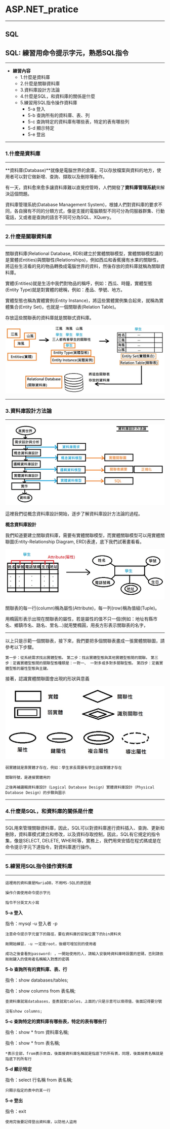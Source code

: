 # ASP.NET_pratice

***
## SQL
## SQL: 練習用命令提示字元，熟悉SQL指令
***

* **練習內容**
  * 1.什麼是資料庫
  * 2.什麼是關聯資料庫
  * 3.資料庫設計方法論
  * 4.什麼是SQL，和資料庫的關係是什麼
  * 5.練習用SQL指令操作資料庫
    * 5-a 登入
    * 5-b 查詢所有的資料庫、表、列
    * 5-c 查詢特定的資料庫有哪些表，特定的表有哪些列
    * 5-d 顯示特定
    * 5-e 登出

***
### 1.什麼是資料庫
***

**資料庫(Database)**就像是電腦世界的倉庫，可以存放檔案與資料的地方，使用者可以對它做新增、查詢、擷取以及刪除等動作。

有一天，資料愈來愈多讓資料庫難以直覺控管時，人們開發了**資料庫管理系統**來解決這個問題。

資料庫管理系統(Database Management System)，根據人們對資料庫的要求不同，各自擁有不同的分類方式，像是支援的電腦類型不同可分為伺服器群集、行動電話，又或者是查詢的語言不同可分為SQL、XQuery。


***
### 2.什麼是關聯資料庫
***

關聯資料庫(Relational Database, RDB)建立於實體關聯模型，實體關聯模型講的是實體(Entities)與關聯性(Relationships)，例如西瓜和香蕉擁有水果的關聯性，將這些生活看的見的物品轉換成電腦世界的資料，然後存放的資料庫就稱為關聯資料庫。

實體(Entities)就是生活中我們對物品的稱呼，例如：西瓜、時鐘，實體型態(Entity Type)就是對實體的總稱，例如：產品、學號、地方。

實體型態也稱為實體實例(Entity Instance)，將這些實體實例集合起來，就稱為實體集合(Entity Set)，也就是一個關聯表(Relation Table)。

存放這些關聯表的資料庫就是關聯式資料庫。

![image](https://github.com/JohnnyOfSnow/ASP.NET_pratice/blob/master/SQL/image/RDB.jpg)

***
### 3.資料庫設計方法論
***

![image](https://github.com/JohnnyOfSnow/ASP.NET_pratice/blob/master/SQL/image/DB_method.jpg)

這裡我們從概念資料庫設計開始，逐步了解資料庫設計方法論的過程。

**概念資料庫設計**

我們知道要建立關聯資料庫，需要有實體關聯模型，而實體關聯模型可以用實體關聯圖(Entity-Relationship Diagram, ERD)表達，底下我們試著畫看看。

![image](https://github.com/JohnnyOfSnow/ASP.NET_pratice/blob/master/SQL/image/ERD.jpg)

關聯表的每一行(column)稱為屬性(Attribute)，每一列(row)稱為值組(Tuple)。

用橢圓形表示出現在關聯表的屬性，若是屬性的值不只一個(例如：地址有縣市名、鄉鎮市名、路名、里名...)就用雙橢圓，用長方形表示關聯表的名字，

***

以上只是示範一個關聯表，接下來，我們要把多個關聯表畫成一張實體關聯圖，請參考以下步驟。

``第一步：從系統需求找出實體型態。``
``第二步：找出實體型態與其他實體型態間的關聯。``
``第三步：定義實體型態間的關聯型態種類是：一對一、
一對多或多對多關聯型態。``
``第四步：定義實體型態的屬性型態與主鍵。``

接著，認識實體關聯圖會出現的形狀與意義

![image](https://github.com/JohnnyOfSnow/ASP.NET_pratice/blob/master/SQL/image/ERD_1.jpg)

``弱實體就是靠實體才存在，例如：學生家長需要有學生這個實體才存在``

``關聯符號，是連接實體用的``




``之後再補邏輯資料庫設計（Logical Database Design）實體資料庫設計（Physical Database Design）的步驟與圖示``

***
### 4.什麼是SQL，和資料庫的關係是什麼
***

SQL用來管理關聯資料庫，因此，SQL可以對資料庫進行資料插入、查詢、更新和刪除，資料庫模式建立和修改，以及資料存取控制，因此，SQL有它規定的指令集，像是SELECT, DELETE, WHERE等，實務上，我們用來安插在程式碼或是在命令提示字元下達指令，對資料庫進行操作。

***
### 5.練習用SQL指令操作資料庫
***

``這裡用的資料庫是MariaDB，不用MS-SQL的原因是``

``操作介面使用命令提示字元``

``指令不分英文大小寫``


**5-a 登入**

指令：mysql -u 登入者 -p

``注意命令提示字元當下的路徑，要在資料庫的安裝位置下的bin資料夾``

``剛開始練習，-u 一定是root，後續可增加別的使用者``

``成功之後會看到password: ，一開始使用的人，請輸入安裝時資料庫時設置的密碼，否則請依剛剛鍵入的使用者名稱輸入對應的密碼``


**5-b 查詢所有的資料庫、表、行**

指令：show databases/tables;

指令：show columns from 表名稱;

``查資料庫就寫databases，查表就寫tables，上面的/只是示意可以填得值，後面記得要分號``

``沒有show columns;``


**5-c 查詢特定的資料庫有哪些表，特定的表有哪些行**

指令：show * from 資料庫名稱;

指令：show * from 表名稱;

``*表示全部，from表示來自，後面接資料庫名稱就是指底下的所有表，同理，後面接表名稱就是指底下的所有行``

**5-d 顯示特定**

指令：select 行名稱 from 表名稱;

``只顯示指定的表中的某一行``

**5-e 登出**

指令：exit

``使用完後要記得登出資料庫，以防他人盜用``